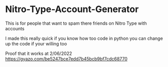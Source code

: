 # Nitro-Type-Account-Generator
This is for people that want to spam there friends on Nitro Type with accounts

I made this really quick if you know how too code in python you can change up the code if your willing too

Proof that it works at 2/06/2022 https://gyazo.com/be5247bce7edd7b45bcb9bf7cdc68770
